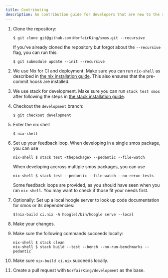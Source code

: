```yaml
---
title: Contributing
description: An contribution guide for developers that are new to the smos project
---
```



1. Clone the repository:

   ```
   $ git clone git@github.com:NorfairKing/smos.git --recursive
   ```

   If you've already cloned the repository but forgot about the `--recursive` flag, you can run this:

   ```
   $ git submodule update --init --recursive
   ```

1. We use Nix for CI and deployment.
   Make sure you can run `nix-shell` as described in [the nix installation guide](/installation/nix).
   This also ensures that the pre-commit hoosk are installed.
1. We use stack for development.
   Make sure you can run `stack test smos` after following the steps in [the stack installation guide](/installation/stack). 
1. Checkout the `development` branch:

   ```
   $ git checkout development
   ```

1. Enter the nix shell

   ```
   $ nix-shell
   ```

1. Set up your feedback loop.
   When developing in a single smos package, you can use

   ```
   nix-shell $ stack test <thepackage> --pedantic --file-watch
   ```

   When developing accross multiple smos packages, you can use

   ```
   nix-shell $ stack test --pedantic --file-watch --no-rerun-tests
   ```

   Some feedback loops are provided, as you should have seen when you ran `nix-shell`.
   You may want to check if those fit your needs first.

1. Optionally: Set up a local hoogle server to look up code documentation for smos or its dependencies:

   ```
   $(nix-build ci.nix -A hoogle)/bin/hoogle serve --local
   ```

1. Make your changes.

1. Make sure the following commands succeeds locally:

   ```
   nix-shell $ stack clean
   nix-shell $ stack build --test --bench --no-run-benchmarks --pedantic`
   ```

1. Make sure `nix-build ci.nix` succeeds locally.

1. Create a pull request with `NorfairKing/development` as the base.
